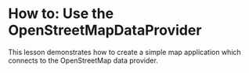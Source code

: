 # How to: Use the OpenStreetMapDataProvider


This lesson demonstrates how to create a simple map application which connects to the OpenStreetMap data provider.

<br/>


